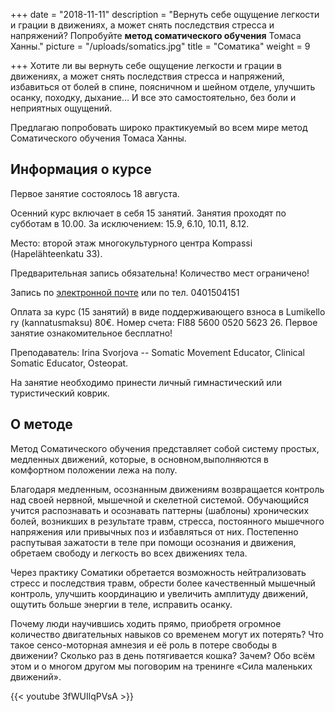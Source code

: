 +++
date = "2018-11-11"
description = "Вернуть себе ощущение легкости и грации в движениях, а может снять последствия стресса и напряжений? Попробуйте **метод соматического обучения** Томаса Ханны."
picture = "/uploads/somatics.jpg"
title = "Cоматика"
weight = 9

+++
Хотите ли вы вернуть себе ощущение легкости и грации в движениях, а может снять последствия стресса и напряжений, избавиться от болей в спине, поясничном и шейном отделе, улучшить осанку, походку, дыхание… И все это самостоятельно, без боли и неприятных ощущений.

Предлагаю попробовать широко практикуемый во всем мире метод Соматического обучения Томаса Ханны.

## Информация о курсе

Первое занятие состоялось 18 августа.

Осенний курс включает в себя 15 занятий. Занятия проходят по субботам в 10.00. За исключением: 15.9, 6.10, 10.11, 8.12.

Место: второй этаж многокультурного центра Kompassi (Hapelähteenkatu 33).

Предварительная запись обязательна! Количество мест ограничено!

Запись по [электронной почте](mailto:valproshkina@gmail.com) или по тел. 0401504151

Оплата за курс (15 занятий) в виде поддерживающего взноса в Lumikello ry (kannatusmaksu) 80€. Номер счета: FI88 5600 0520 5623 26. Первое занятие ознакомительное бесплатно!

Преподаватель: Irina Svorjova -- Somatic Movement Educator, Clinical Somatic Educator, Osteopat.

На занятие необходимо принести личный гимнастический или туристический коврик.

## О методе

Метод Соматического обучения представляет собой систему простых, медленных движений, которые, в основном,выполняются в комфортном положении лежа на полу.

Благодаря медленным, осознанным движениям возвращается контроль над своей нервной, мышечной и скелетной системой. Обучающийся учится распознавать и осознавать паттерны (шаблоны) хронических болей, возникших в результате травм, стресса, постоянного мышечного напряжения или привычных поз и избавляться от них. Постепенно распутывая зажатости в теле при помощи осознания и движения, обретаем свободу и легкость во всех движениях тела.

Через практику Соматики обретается возможность нейтрализовать стресс и последствия травм, обрести более качественный мышечный контроль, улучшить координацию и увеличить амплитуду движений, ощутить больше энергии в теле, исправить осанку.

Почему люди научившись ходить прямо, приобретя огромное количество двигательных навыков со временем могут их потерять? Что такое сенсо-моторная амнезия и её роль в потере свободы в движении? Сколько раз в день потягивается кошка? Зачем? Обо всём этом и о многом другом мы поговорим на тренинге «Сила маленьких движений».

{{< youtube   3fWUIlqPVsA   >}}  